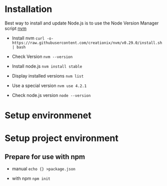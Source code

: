 # Installation
Best way to install and update Node.js is to use the Node Version Manager script [nvm](https://github.com/creationix/nvm)

- Install nvm
```curl -o- https://raw.githubusercontent.com/creationix/nvm/v0.29.0/install.sh | bash```

- Check Version
```nvm --version```

- Install node.js
```nvm install stable```

- Display installed versions
```nvm list```

- Use a special version
```nvm use 4.2.1```

- Check node.js version
```node --version```

# Setup environmenet

# Setup project environment

## Prepare for use with npm
- manual
```echo {} >package.json```

- with npm
```npm init```
